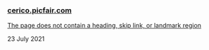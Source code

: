 ### [cerico.picfair.com](https://lighthouse.picfair.com/cerico.picfair.com.html)

[The page does not contain a heading, skip link, or landmark region](https://github.com/picfair/fleetnation/pull/3549)

23 July 2021
